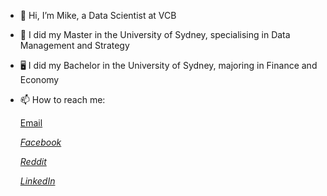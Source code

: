 - 👋 Hi, I’m Mike, a Data Scientist at VCB
- 🌱 I did my Master in the University of Sydney, specialising in Data Management and Strategy
- 🖥 I did my Bachelor in the University of Sydney, majoring in Finance and Economy
- 📫 How to reach me: 
 
	
	[Email](dungnguyen10082000@gmail.com)
	
	*[Facebook](https://www.facebook.com/DNM1008/)*
	
	*[Reddit](https://www.reddit.com/user/dungnm10082000)*
	
	*[LinkedIn](https://www.linkedin.com/in/dung-nguyen-415874168/)*

<!---
DNM1008/DNM1008 is a ✨ special ✨ repository because its `README.md` (this file) appears on your GitHub profile.
You can click the Preview link to take a look at your changes.
--->
